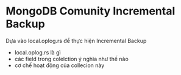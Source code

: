 # MongoDB Comunity Incremental Backup
Dựa vào local.oplog.rs để thực hiện Incremental Backup
- local.oplog.rs là gì
- các field trong colelction ý nghĩa như thế nào
- cơ chế hoạt động của collecion này
